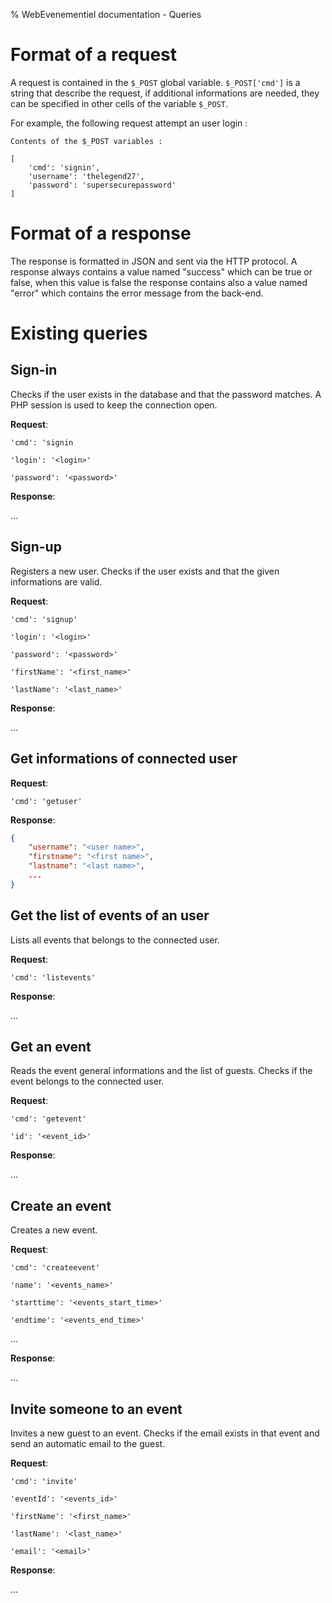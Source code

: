 % WebEvenementiel documentation - Queries

# Format of a request

A request is contained in the `$_POST` global variable. `$_POST['cmd']` is a string that describe the request, if additional informations are needed, they can be specified in other cells of the variable `$_POST`.

For example, the following request attempt an user login :

```
Contents of the $_POST variables :

[
    'cmd': 'signin',
    'username': 'thelegend27',
    'password': 'supersecurepassword'
]
```

# Format of a response

The response is formatted in JSON and sent via the HTTP protocol. A response always contains a value named "success" which can be true or false, when this value is false the response contains also a value named "error" which contains the error message from the back-end.

# Existing queries

## Sign-in

Checks if the user exists in the database and that the password matches. A PHP session is used to keep the connection open.

**Request**:

`'cmd': 'signin`

`'login': '<login>'`

`'password': '<password>'`

**Response**:

...

## Sign-up

Registers a new user. Checks if the user exists and that the given informations are valid.

**Request**:

`'cmd': 'signup'`

`'login': '<login>'`

`'password': '<password>'`

`'firstName': '<first_name>'`

`'lastName': '<last_name>'`

**Response**:

...

## Get informations of connected user

**Request**:

`'cmd': 'getuser'`

**Response**:

```json
{
    "username": "<user name>",
    "firstname": "<first name>",
    "lastname": "<last name>",
    ...
}
```

## Get the list of events of an user

Lists all events that belongs to the connected user.

**Request**:

`'cmd': 'listevents'`

**Response**:

...

## Get an event

Reads the event general informations and the list of guests. Checks if the event belongs to the connected user.

**Request**:

`'cmd': 'getevent'`

`'id': '<event_id>'`

**Response**:

...

## Create an event

Creates a new event.

**Request**:

`'cmd': 'createevent'`

`'name': '<events_name>'`

`'starttime': '<events_start_time>'`

`'endtime': '<events_end_time>'`

...

**Response**:

...

## Invite someone to an event

Invites a new guest to an event. Checks if the email exists in that event and send an automatic email to the guest.

**Request**:

`'cmd': 'invite'`

`'eventId': '<events_id>'`

`'firstName': '<first_name>'`

`'lastName': '<last_name>'`

`'email': '<email>'`

**Response**:

...